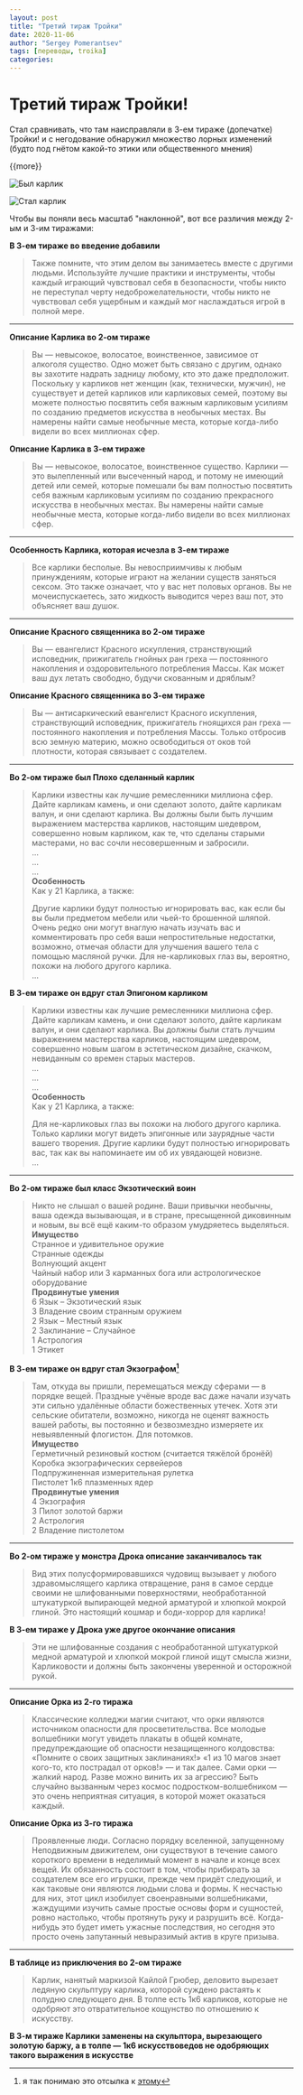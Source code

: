```yaml
---
layout: post
title: "Третий тираж Тройки"
date: 2020-11-06
author: "Sergey Pomerantsev"
tags: [переводы, troika]
categories:
---
```


# Третий тираж Тройки!

Стал сравнивать, что там наисправляли в 3-ем тираже (допечатке) Тройки! и с негодование обнаружил множество лорных изменений (будто под гнётом какой-то этики или общественного мнения)

{{more}}

![Был карлик](/assets/images/troika-gnome-1.jpg)

![Стал карлик](/assets/images/troika-gnome-2.jpg)

Чтобы вы поняли весь масштаб "наклонной", вот все различия между 2-ым и 3-им тиражами:

**В 3-ем тираже во введение добавили**

> Также помните, что этим делом вы занимаетесь вместе с другими людьми. Используйте лучшие практики и инструменты, чтобы каждый играющий чувствовал себя в безопасности, чтобы никто не переступал черту недоброжелательности, чтобы никто не чувствовал себя ущербным и каждый мог наслаждаться игрой в полной мере.

---

**Описание Карлика во 2-ом тираже**

> Вы — невысокое, волосатое, воинственное, зависимое от алкоголя существо. Одно может быть связано с другим, однако вы захотите надрать задницу любому, кто это даже предположит. Поскольку у карликов нет женщин (как, технически, мужчин), не существует и детей карликов или карликовых семей, поэтому вы можете полностью посвятить себя важным карликовым усилиям по созданию предметов искусства в необычных местах. Вы намерены найти самые необычные места, которые когда-либо видели во всех миллионах сфер.

**Описание Карлика в 3-ем тираже**

> Вы — невысокое, волосатое, воинственное существо. Карлики — это вылепленный или высеченный народ, и потому не имеющий детей или семей, которые помешали бы вам полностью посвятить себя важным карликовым усилиям по созданию прекрасного искусства в необычных местах. Вы намерены найти самые необычные места, которые когда-либо видели во всех миллионах сфер.

---
 
**Особенность Карлика, которая исчезла в 3-ем тираже**

> Все карлики бесполые. Вы невосприимчивы к любым принуждениям, которые играют на желании существ заняться сексом. Это также означает, что у вас нет половых органов. Вы не мочеиспускаетесь, зато жидкость выводится через ваш пот, это объясняет ваш душок.

---

**Описание Красного священника во 2-ом тираже**

> Вы — евангелист Красного искупления, странствующий исповедник, прижигатель гнойных ран греха — постоянного накопления и оздоровительного потребления Массы. Как может ваш дух летать свободно, будучи скованным и дряблым?

**Описание Красного священника во 3-ем тираже**

> Вы — антисаркический евангелист Красного искупления, странствующий исповедник, прижигатель гноящихся ран греха — постоянного накопления и потребления Массы. Только отбросив всю земную материю, можно освободиться от оков той плотности, которая связывает с создателем.

---

**Во 2-ом тираже был Плохо сделанный карлик**

> Карлики известны как лучшие ремесленники миллиона сфер. Дайте карликам камень, и они сделают золото, дайте карликам валун, и они сделают карлика. Вы должны были быть лучшим выражением мастерства карликов, настоящим шедевром, совершенно новым карликом, как те, что сделаны старыми мастерами, но вас сочли несовершенным и забросили.  
> ...  
> ...  
> ...  
> **Особенность**  
> Как у 21 Карлика, а также:
>
> Другие карлики будут полностью игнорировать вас, как если бы вы были предметом мебели или чьей-то брошенной шляпой. Очень редко они могут внаглую начать изучать вас и комментировать про себя ваши непростительные недостатки, возможно, отмечая области для улучшения вашего тела с помощью масляной ручки. Для не-карликовых глаз вы, вероятно, похожи на любого другого карлика.  
> ...  

**В 3-ем тираже он вдруг стал Эпигоном карликом**

> Карлики известны как лучшие ремесленники миллиона сфер. Дайте карликам камень, и они сделают золото, дайте карликам валун, и они сделают карлика. Вы должны были стать лучшим выражением мастерства карликов, настоящим шедевром, совершенно новым шагом в эстетическом дизайне, скачком, невиданным со времен старых мастеров.  
> ...  
> ...  
> ...  
> **Особенность**  
> Как у 21 Карлика, а также:
>
> Для не-карликовых глаз вы похожи на любого другого карлика. Только карлики могут видеть эпигонные или заурядные части вашего творения. Другие карлики будут полностью игнорировать вас, так как вы напоминаете им об их увядающей новизне.  
> ...  

---

**Во 2-ом тираже был класс Экзотический воин**

> Никто не слышал о вашей родине. Ваши привычки необычны, ваша одежда вызывающая, и в стране, пресыщенной диковинным и новым, вы всё ещё каким-то образом умудряетесь выделяться.  
> **Имущество**  
> Странное и удивительное оружие  
> Странные одежды  
> Волнующий акцент  
> Чайный набор или 3 карманных бога или астрологическое оборудование  
> **Продвинутые умения**  
> 6 Язык – Экзотический язык  
> 3 Владение своим странным оружием  
> 2 Язык – Местный язык  
> 2 Заклинание – Случайное  
> 1 Астрология  
> 1 Этикет  

**В 3-ем тираже он вдруг стал Экзографом[^1]**

[^1]: я так понимаю это отсылка к [этому](https://tardis.fandom.com/wiki/Exography)

> Там, откуда вы пришли, перемещаться между сферами — в порядке вещей. Праздные учёные вроде вас даже начали изучать эти сильно удалённые области божественных утечек. Хотя эти сельские обитатели, возможно, никогда не оценят важность вашей работы, вы постоянно и безвозмездно измеряете их невыявленный флогистон. Для потомков.  
> **Имущество**  
> Герметичный резиновый костюм (считается тяжёлой бронёй)  
> Коробка экзографических сервейеров  
> Подпружиненная измерительная рулетка  
> Пистолет 
> 1к6 плазменных ядер  
> **Продвинутые умения**  
> 4 Экзография  
> 3 Пилот золотой баржи  
> 2 Астрология  
> 2 Владение пистолетом

---

**Во 2-ом тираже у монстра Дрока описание заканчивалось так**

> Вид этих полусформировавшихся чудовищ вызывает у любого здравомыслящего карлика отвращение, раня в самое сердце своими не шлифованными поверхностями, необработанной штукатуркой выпирающей медной арматурой и хлюпкой мокрой глиной. Это настоящий кошмар и боди-хоррор для карлика!

**В 3-ем тираже у Дрока уже другое окончание описания**

> Эти не шлифованные создания с необработанной штукатуркой медной арматурой и хлюпкой мокрой глиной ищут смысла жизни, Карликовости и должны быть закончены уверенной и осторожной рукой.

---

**Описание Орка из 2-го тиража**

> Классические колледжи магии считают, что орки являются источником опасности для просветительства. Все молодые волшебники могут увидеть плакаты в общей комнате, предупреждающие об опасности незащищенного колдовства: «Помните о своих защитных заклинаниях!» «1 из 10 магов знает кого-то, кто пострадал от орков!» — и так далее. Сами орки — жалкий народ. Разве можно винить их за агрессию? Быть случайно вызванным через космос подростком-волшебником — это очень неприятная ситуация, в которой может оказаться каждый.

**Описание Орка из 3-го тиража**

> Проявленные люди. Согласно порядку вселенной, запущенному Неподвижным движителем, они существуют в течение самого короткого времени в неделимый момент в начале и конце всех вещей. Их обязанность состоит в том, чтобы прибирать за создателем все его игрушки, прежде чем придёт следующий, и как таковые они являются людьми слова и формы. К несчастью для них, этот цикл изобилует своенравными волшебниками, жаждущими изучить самые простые основы форм и сущностей, ровно настолько, чтобы протянуть руку и разрушить всё. Когда-нибудь это будет иметь ужасные последствия, но сегодня это просто очень запутанный невыразимый актив в круге призыва.

---

**В таблице из приключения во 2-ом тираже**

> Карлик, нанятый маркизой Кайлой Грюбер, деловито вырезает ледяную скульптуру карлика, которой суждено растаять к полудню следующего дня. В толпе есть 1к6 карликов, которые не одобряют это отвратительное кощунство по отношению к искусству.

**В 3-м тираже Карлики заменены на скульптора, вырезающего золотую баржу, а в толпе — 1к6 искусствоведов не одобряющих такого выражения в искусстве**

